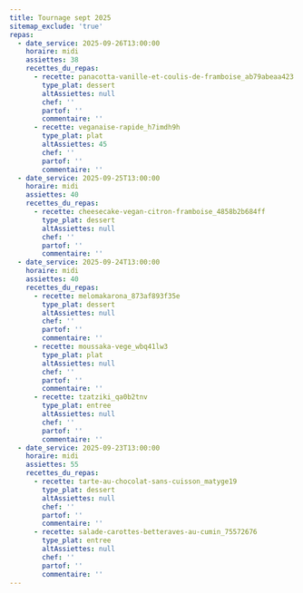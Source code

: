 ```yaml
---
title: Tournage sept 2025
sitemap_exclude: 'true'
repas:
  - date_service: 2025-09-26T13:00:00
    horaire: midi
    assiettes: 38
    recettes_du_repas:
      - recette: panacotta-vanille-et-coulis-de-framboise_ab79abeaa423
        type_plat: dessert
        altAssiettes: null
        chef: ''
        partof: ''
        commentaire: ''
      - recette: veganaise-rapide_h7imdh9h
        type_plat: plat
        altAssiettes: 45
        chef: ''
        partof: ''
        commentaire: ''
  - date_service: 2025-09-25T13:00:00
    horaire: midi
    assiettes: 40
    recettes_du_repas:
      - recette: cheesecake-vegan-citron-framboise_4858b2b684ff
        type_plat: dessert
        altAssiettes: null
        chef: ''
        partof: ''
        commentaire: ''
  - date_service: 2025-09-24T13:00:00
    horaire: midi
    assiettes: 40
    recettes_du_repas:
      - recette: melomakarona_873af893f35e
        type_plat: dessert
        altAssiettes: null
        chef: ''
        partof: ''
        commentaire: ''
      - recette: moussaka-vege_wbq41lw3
        type_plat: plat
        altAssiettes: null
        chef: ''
        partof: ''
        commentaire: ''
      - recette: tzatziki_qa0b2tnv
        type_plat: entree
        altAssiettes: null
        chef: ''
        partof: ''
        commentaire: ''
  - date_service: 2025-09-23T13:00:00
    horaire: midi
    assiettes: 55
    recettes_du_repas:
      - recette: tarte-au-chocolat-sans-cuisson_matyge19
        type_plat: dessert
        altAssiettes: null
        chef: ''
        partof: ''
        commentaire: ''
      - recette: salade-carottes-betteraves-au-cumin_75572676
        type_plat: entree
        altAssiettes: null
        chef: ''
        partof: ''
        commentaire: ''
---
```


